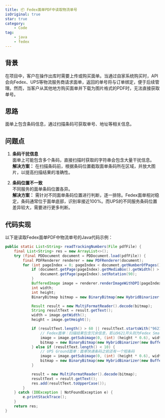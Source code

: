 ```yaml
---
title: 📦 Fedex面单PDF中读取物流单号
isOriginal: true
star: true
category:
    - Code
tag:
    - java
    - fedex
---
```


## 背景

在项目中，客户在操作出库时需要上传或购买面单。当通过自家系统购买时，API会向Fedex、UPS等物流服务商请求面单，返回的单号将与订单绑定，便于后续管理。然而，当客户从其他地方购买面单并下载为图片格式的PDF时，无法直接获取单号。

## 思路

面单上包含条码信息，通过扫描条码可获取单号、地址等相关信息。

## 问题点

1. **条码干扰信息**  
   面单上可能包含多个条码，直接扫描时获取的字符串会包含大量干扰信息。  
   **解决方案：** 在扫描条码前，根据条码位置截取面单条码所在区域，并放大图片，以提高扫描结果的准确性。

2. **条码位置不一致**  
   不同服务的面单条码位置各异。  
   **解决方案：** 需针对不同面单条码位置进行判断，逐一排除。Fedex面单相对稳定，条码通常位于面单底部，识别率接近100%。而UPS的不同服务条码位置差异较大，需要进行更多判断。

## 代码实现

以下是读取Fedex面单PDF中物流单号的Java代码示例：

```java
public static List<String> readTrackingNumbers(File pdfFile) {
    final List<String> res = new ArrayList<>();
    try (final PDDocument document = PDDocument.load(pdfFile)) {
        final PDFRenderer renderer = new PDFRenderer(document);
        for (int pageIndex = 0; pageIndex < document.getNumberOfPages(); pageIndex++) {
            if (document.getPage(pageIndex).getMediaBox().getWidth() > document.getPage(0).getMediaBox().getHeight()) {
                document.getPage(pageIndex).setRotation(90);
            }
            BufferedImage image = renderer.renderImageWithDPI(pageIndex, 300);
            int width;
            int height;
            BinaryBitmap bitmap = new BinaryBitmap(new HybridBinarizer(new BufferedImageLuminanceSource(image)));

            Result result = new MultiFormatReader().decode(bitmap);
            String resultText = result.getText();
            width = image.getWidth();
            height = image.getHeight();

            if (resultText.length() > 60 || resultText.startsWith("9621")) {
                // Fedex面单：扫描结果包含冗余信息，若以9621开头则为Fedex SmartPost，需扫描下面的条码
                image = image.getSubimage(0, (int) (height * 0.6), width, (int) (height * 0.4));
                bitmap = new BinaryBitmap(new HybridBinarizer(new BufferedImageLuminanceSource(image)));
            } else if (resultText.length() < 10) {
                // UPS Ground面单：面单快递条码之前还有一个短条码
                image = image.getSubimage(0, (int) (height * 0.6), width, (int) (height * 0.4));
                bitmap = new BinaryBitmap(new HybridBinarizer(new BufferedImageLuminanceSource(image)));
            }

            result = new MultiFormatReader().decode(bitmap);
            resultText = result.getText();
            res.add(resultText.toUpperCase());
        }
    } catch (IOException | NotFoundException e) {
        e.printStackTrace();
    }
    return res;
}
```